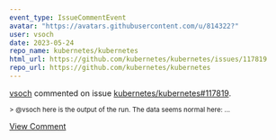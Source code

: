 ```yaml
---
event_type: IssueCommentEvent
avatar: "https://avatars.githubusercontent.com/u/814322?"
user: vsoch
date: 2023-05-24
repo_name: kubernetes/kubernetes
html_url: https://github.com/kubernetes/kubernetes/issues/117819
repo_url: https://github.com/kubernetes/kubernetes
---
```


<a href='https://github.com/vsoch' target='_blank'>vsoch</a> commented on issue <a href='https://github.com/kubernetes/kubernetes/issues/117819' target='_blank'>kubernetes/kubernetes#117819</a>.

<small>> @vsoch here is the output of the run. The data seems normal here:...</small>

<a href='https://github.com/kubernetes/kubernetes/issues/117819' target='_blank'>View Comment</a>